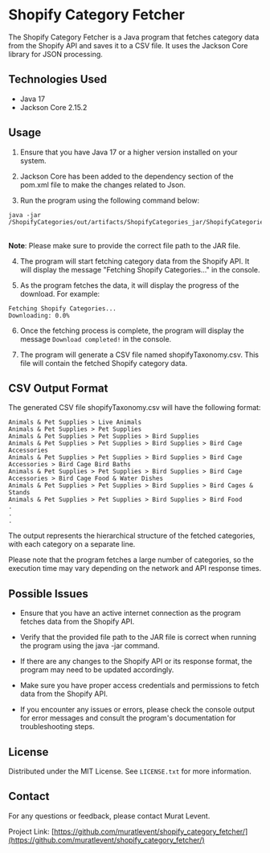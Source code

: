 # Shopify Category Fetcher

The Shopify Category Fetcher is a Java program that fetches category data from the Shopify API and saves it to a CSV file. It uses the Jackson Core library for JSON processing.

## Technologies Used

- Java 17
- Jackson Core 2.15.2

## Usage

1. Ensure that you have Java 17 or a higher version installed on your system.

2. Jackson Core has been added to the dependency section of the pom.xml file to make the changes related to Json.

3. Run the program using the following command below:<br>
```
java -jar /ShopifyCategories/out/artifacts/ShopifyCategories_jar/ShopifyCategories.jar
```
<br>**Note**: Please make sure to provide the correct file path to the JAR file.

4. The program will start fetching category data from the Shopify API. It will display the message "Fetching Shopify Categories..." in the console.

5. As the program fetches the data, it will display the progress of the download. For example:<br>
```
Fetching Shopify Categories...
Downloading: 0.0%
```

6. Once the fetching process is complete, the program will display the message `Download completed!` in the console.

7. The program will generate a CSV file named shopifyTaxonomy.csv. This file will contain the fetched Shopify category data.

## CSV Output Format

The generated CSV file shopifyTaxonomy.csv will have the following format:

```Animals & Pet Supplies
Animals & Pet Supplies > Live Animals
Animals & Pet Supplies > Pet Supplies
Animals & Pet Supplies > Pet Supplies > Bird Supplies
Animals & Pet Supplies > Pet Supplies > Bird Supplies > Bird Cage Accessories
Animals & Pet Supplies > Pet Supplies > Bird Supplies > Bird Cage Accessories > Bird Cage Bird Baths
Animals & Pet Supplies > Pet Supplies > Bird Supplies > Bird Cage Accessories > Bird Cage Food & Water Dishes
Animals & Pet Supplies > Pet Supplies > Bird Supplies > Bird Cages & Stands
Animals & Pet Supplies > Pet Supplies > Bird Supplies > Bird Food
.
.
.
```

The output represents the hierarchical structure of the fetched categories, with each category on a separate line.

Please note that the program fetches a large number of categories, so the execution time may vary depending on the network and API response times.


## Possible Issues

- Ensure that you have an active internet connection as the program fetches data from the Shopify API.

- Verify that the provided file path to the JAR file is correct when running the program using the java -jar command.

- If there are any changes to the Shopify API or its response format, the program may need to be updated accordingly.

- Make sure you have proper access credentials and permissions to fetch data from the Shopify API.

- If you encounter any issues or errors, please check the console output for error messages and consult the program's documentation for troubleshooting steps.

## License

Distributed under the MIT License. See `LICENSE.txt` for more information.

## Contact

For any questions or feedback, please contact Murat Levent.

Project Link: [https://github.com/muratlevent/shopify_category_fetcher/](https://github.com/muratlevent/shopify_category_fetcher/)



